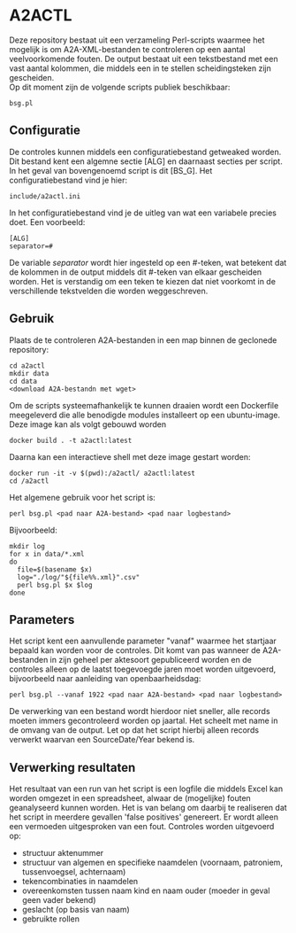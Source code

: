 # A2ACTL
Deze repository bestaat uit een verzameling Perl-scripts waarmee het mogelijk is om A2A-XML-bestanden te controleren op een aantal veelvoorkomende fouten. De output bestaat uit een tekstbestand met een vast aantal kolommen, die middels een in te stellen scheidingsteken zijn gescheiden.  
Op dit moment zijn de volgende scripts publiek beschikbaar:
```
bsg.pl
```
## Configuratie
De controles kunnen middels een configuratiebestand getweaked worden. Dit bestand kent een algemne sectie [ALG] en daarnaast secties per script. In het geval van bovengenoemd script is dit [BS_G].
Het configuratiebestand vind je hier:
```
include/a2actl.ini
```
In het configuratiebestand vind je de uitleg van wat een variabele precies doet. Een voorbeeld:
```
[ALG]
separator=#
```
De variable *separator* wordt hier ingesteld op een #-teken, wat betekent dat de kolommen in de output middels dit #-teken van elkaar gescheiden worden. Het is verstandig om een teken te kiezen dat niet voorkomt in de verschillende tekstvelden die worden weggeschreven.
## Gebruik
Plaats de te controleren A2A-bestanden in een map binnen de geclonede repository:
```
cd a2actl
mkdir data
cd data
<download A2A-bestandn met wget>
```
Om de scripts systeemafhankelijk te kunnen draaien wordt een Dockerfile meegeleverd die alle benodigde modules installeert op een ubuntu-image. Deze image kan als volgt gebouwd worden
```
docker build . -t a2actl:latest
```
Daarna kan een interactieve shell met deze image gestart worden:
```
docker run -it -v $(pwd):/a2actl/ a2actl:latest
cd /a2actl
```
Het algemene gebruik voor het script is:
```
perl bsg.pl <pad naar A2A-bestand> <pad naar logbestand>
```
Bijvoorbeeld:
```
mkdir log
for x in data/*.xml
do
  file=$(basename $x)
  log="./log/"${file%%.xml}".csv"
  perl bsg.pl $x $log
done
```
## Parameters
Het script kent een aanvullende parameter "vanaf" waarmee het startjaar bepaald kan worden voor de controles. Dit komt van pas wanneer de A2A-bestanden in zijn geheel per aktesoort gepubliceerd worden en de controles alleen op de laatst toegevoegde jaren moet worden uitgevoerd, bijvoorbeeld naar aanleiding van openbaarheidsdag:
```
perl bsg.pl --vanaf 1922 <pad naar A2A-bestand> <pad naar logbestand>
```
De verwerking van een bestand wordt hierdoor niet sneller, alle records moeten immers gecontroleerd worden op jaartal. Het scheelt met name in de omvang van de output.
Let op dat het script hierbij alleen records verwerkt waarvan een SourceDate/Year bekend is.
## Verwerking resultaten
Het resultaat van een run van het script is een logfile die middels Excel kan worden omgezet in een spreadsheet, alwaar de (mogelijke) fouten geanalyseerd kunnen worden. Het is van belang om daarbij te realiseren dat het script in meerdere gevallen 'false positives' genereert. Er wordt alleen een vermoeden uitgesproken van een fout. Controles worden uitgevoerd op:
- structuur aktenummer
- structuur van algemen en specifieke naamdelen (voornaam, patroniem, tussenvoegsel, achternaam)
- tekencombinaties in naamdelen
- overeenkomsten tussen naam kind en naam ouder (moeder in geval geen vader bekend)
- geslacht (op basis van naam)
- gebruikte rollen
